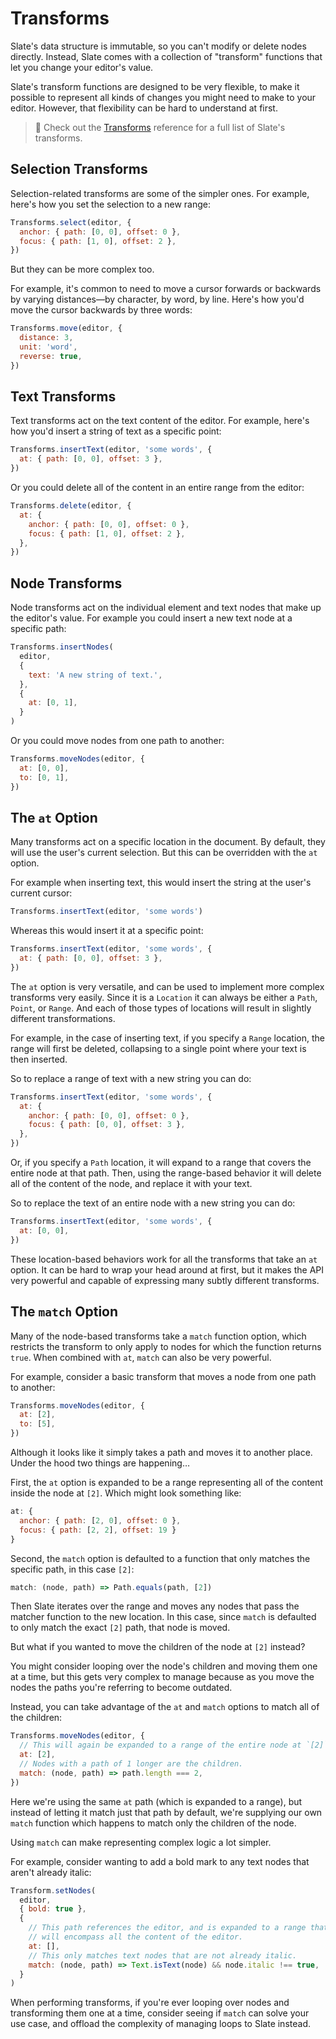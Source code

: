 # Transforms

Slate's data structure is immutable, so you can't modify or delete nodes directly. Instead, Slate comes with a collection of "transform" functions that let you change your editor's value.

Slate's transform functions are designed to be very flexible, to make it possible to represent all kinds of changes you might need to make to your editor. However, that flexibility can be hard to understand at first.

> 🤖 Check out the [Transforms](../api/transforms.md) reference for a full list of Slate's transforms.

## Selection Transforms

Selection-related transforms are some of the simpler ones. For example, here's how you set the selection to a new range:

```js
Transforms.select(editor, {
  anchor: { path: [0, 0], offset: 0 },
  focus: { path: [1, 0], offset: 2 },
})
```

But they can be more complex too.

For example, it's common to need to move a cursor forwards or backwards by varying distances—by character, by word, by line. Here's how you'd move the cursor backwards by three words:

```js
Transforms.move(editor, {
  distance: 3,
  unit: 'word',
  reverse: true,
})
```

## Text Transforms

Text transforms act on the text content of the editor. For example, here's how you'd insert a string of text as a specific point:

```js
Transforms.insertText(editor, 'some words', {
  at: { path: [0, 0], offset: 3 },
})
```

Or you could delete all of the content in an entire range from the editor:

```js
Transforms.delete(editor, {
  at: {
    anchor: { path: [0, 0], offset: 0 },
    focus: { path: [1, 0], offset: 2 },
  },
})
```

## Node Transforms

Node transforms act on the individual element and text nodes that make up the editor's value. For example you could insert a new text node at a specific path:

```js
Transforms.insertNodes(
  editor,
  {
    text: 'A new string of text.',
  },
  {
    at: [0, 1],
  }
)
```

Or you could move nodes from one path to another:

```js
Transforms.moveNodes(editor, {
  at: [0, 0],
  to: [0, 1],
})
```

## The `at` Option

Many transforms act on a specific location in the document. By default, they will use the user's current selection. But this can be overridden with the `at` option.

For example when inserting text, this would insert the string at the user's current cursor:

```js
Transforms.insertText(editor, 'some words')
```

Whereas this would insert it at a specific point:

```js
Transforms.insertText(editor, 'some words', {
  at: { path: [0, 0], offset: 3 },
})
```

The `at` option is very versatile, and can be used to implement more complex transforms very easily. Since it is a `Location` it can always be either a `Path`, `Point`, or `Range`. And each of those types of locations will result in slightly different transformations.

For example, in the case of inserting text, if you specify a `Range` location, the range will first be deleted, collapsing to a single point where your text is then inserted.

So to replace a range of text with a new string you can do:

```js
Transforms.insertText(editor, 'some words', {
  at: {
    anchor: { path: [0, 0], offset: 0 },
    focus: { path: [0, 0], offset: 3 },
  },
})
```

Or, if you specify a `Path` location, it will expand to a range that covers the entire node at that path. Then, using the range-based behavior it will delete all of the content of the node, and replace it with your text.

So to replace the text of an entire node with a new string you can do:

```js
Transforms.insertText(editor, 'some words', {
  at: [0, 0],
})
```

These location-based behaviors work for all the transforms that take an `at` option. It can be hard to wrap your head around at first, but it makes the API very powerful and capable of expressing many subtly different transforms.

## The `match` Option

Many of the node-based transforms take a `match` function option, which restricts the transform to only apply to nodes for which the function returns `true`. When combined with `at`, `match` can also be very powerful.

For example, consider a basic transform that moves a node from one path to another:

```js
Transforms.moveNodes(editor, {
  at: [2],
  to: [5],
})
```

Although it looks like it simply takes a path and moves it to another place. Under the hood two things are happening…

First, the `at` option is expanded to be a range representing all of the content inside the node at `[2]`. Which might look something like:

```js
at: {
  anchor: { path: [2, 0], offset: 0 },
  focus: { path: [2, 2], offset: 19 }
}
```

Second, the `match` option is defaulted to a function that only matches the specific path, in this case `[2]`:

```js
match: (node, path) => Path.equals(path, [2])
```

Then Slate iterates over the range and moves any nodes that pass the matcher function to the new location. In this case, since `match` is defaulted to only match the exact `[2]` path, that node is moved.

But what if you wanted to move the children of the node at `[2]` instead?

You might consider looping over the node's children and moving them one at a time, but this gets very complex to manage because as you move the nodes the paths you're referring to become outdated.

Instead, you can take advantage of the `at` and `match` options to match all of the children:

```js
Transforms.moveNodes(editor, {
  // This will again be expanded to a range of the entire node at `[2]`.
  at: [2],
  // Nodes with a path of 1 longer are the children.
  match: (node, path) => path.length === 2,
})
```

Here we're using the same `at` path (which is expanded to a range), but instead of letting it match just that path by default, we're supplying our own `match` function which happens to match only the children of the node.

Using `match` can make representing complex logic a lot simpler.

For example, consider wanting to add a bold mark to any text nodes that aren't already italic:

```js
Transform.setNodes(
  editor,
  { bold: true },
  {
    // This path references the editor, and is expanded to a range that
    // will encompass all the content of the editor.
    at: [],
    // This only matches text nodes that are not already italic.
    match: (node, path) => Text.isText(node) && node.italic !== true,
  }
)
```

When performing transforms, if you're ever looping over nodes and transforming them one at a time, consider seeing if `match` can solve your use case, and offload the complexity of managing loops to Slate instead.
